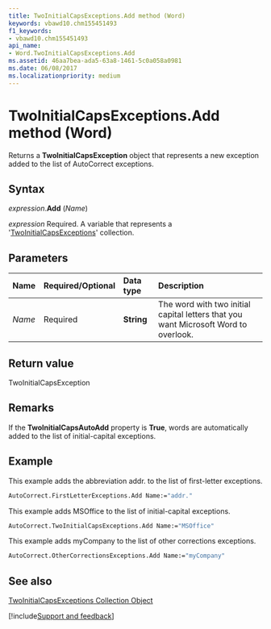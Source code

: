 ```yaml
---
title: TwoInitialCapsExceptions.Add method (Word)
keywords: vbawd10.chm155451493
f1_keywords:
- vbawd10.chm155451493
api_name:
- Word.TwoInitialCapsExceptions.Add
ms.assetid: 46aa7bea-ada5-63a8-1461-5c0a058a0981
ms.date: 06/08/2017
ms.localizationpriority: medium
---
```



# TwoInitialCapsExceptions.Add method (Word)

Returns a **TwoInitialCapsException** object that represents a new exception added to the list of AutoCorrect exceptions.


## Syntax

_expression_.**Add** (_Name_)

_expression_ Required. A variable that represents a '[TwoInitialCapsExceptions](Word.twoinitialcapsexceptions.md)' collection.


## Parameters



|Name|Required/Optional|Data type|Description|
|:-----|:-----|:-----|:-----|
| _Name_|Required| **String**|The word with two initial capital letters that you want Microsoft Word to overlook.|

## Return value

TwoInitialCapsException


## Remarks

If the **TwoInitialCapsAutoAdd** property is **True**, words are automatically added to the list of initial-capital exceptions.


## Example

This example adds the abbreviation addr. to the list of first-letter exceptions.


```vb
AutoCorrect.FirstLetterExceptions.Add Name:="addr."
```

This example adds MSOffice to the list of initial-capital exceptions.




```vb
AutoCorrect.TwoInitialCapsExceptions.Add Name:="MSOffice"
```

This example adds myCompany to the list of other corrections exceptions.




```vb
AutoCorrect.OtherCorrectionsExceptions.Add Name:="myCompany"
```


## See also


[TwoInitialCapsExceptions Collection Object](Word.twoinitialcapsexceptions.md)

[!include[Support and feedback](~/includes/feedback-boilerplate.md)]